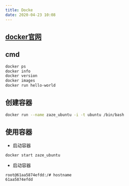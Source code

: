 ```yaml
---
title: Docke
date: 2020-04-23 10:08
---
```


## [docker官网](https://hub.docker.com/)

## cmd 
```bash
docker ps
docker info 
docker version
docker images
docker run hello-world
```
## 创建容器
```bash
docker run --name zaze_ubuntu -i -t ubuntu /bin/bash
```

## 使用容器
- 启动容器
```
docker start zaze_ubuntu
```
- 启动容器
```bash
root@61aa5874efdd:/# hostname
61aa5874efdd
```

